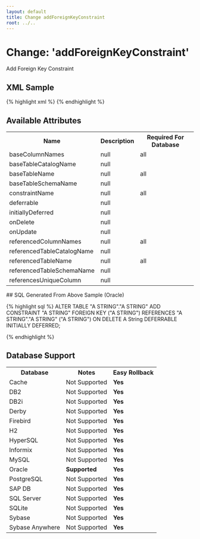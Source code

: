 ```yaml
---
layout: default
title: Change addForeignKeyConstraint
root: ../..
---
```


# Change: 'addForeignKeyConstraint'

Add Foreign Key Constraint

## XML Sample ##

{% highlight xml %}
<addForeignKeyConstraint baseColumnNames="A String"
        baseTableCatalogName="A String"
        baseTableName="A String"
        baseTableSchemaName="A String"
        constraintName="A String"
        deferrable="true"
        initiallyDeferred="true"
        onDelete="A String"
        onUpdate="A String"
        referencedColumnNames="A String"
        referencedTableCatalogName="A String"
        referencedTableName="A String"
        referencedTableSchemaName="A String"
        referencesUniqueColumn="true"/>
{% endhighlight %}

## Available Attributes ##

<table>
<tr><th>Name</th><th>Description</th><th>Required For Database</th></tr>
<tr><td>baseColumnNames</td><td>null</td><td>all</td></tr>
<tr><td>baseTableCatalogName</td><td>null</td><td></td></tr>
<tr><td>baseTableName</td><td>null</td><td>all</td></tr>
<tr><td>baseTableSchemaName</td><td>null</td><td></td></tr>
<tr><td>constraintName</td><td>null</td><td>all</td></tr>
<tr><td>deferrable</td><td>null</td><td></td></tr>
<tr><td>initiallyDeferred</td><td>null</td><td></td></tr>
<tr><td>onDelete</td><td>null</td><td></td></tr>
<tr><td>onUpdate</td><td>null</td><td></td></tr>
<tr><td>referencedColumnNames</td><td>null</td><td>all</td></tr>
<tr><td>referencedTableCatalogName</td><td>null</td><td></td></tr>
<tr><td>referencedTableName</td><td>null</td><td>all</td></tr>
<tr><td>referencedTableSchemaName</td><td>null</td><td></td></tr>
<tr><td>referencesUniqueColumn</td><td>null</td><td></td></tr>
</table>
## SQL Generated From Above Sample (Oracle)

{% highlight sql %}
ALTER TABLE "A STRING"."A STRING" ADD CONSTRAINT "A STRING" FOREIGN KEY ("A STRING") REFERENCES "A STRING"."A STRING" ("A STRING") ON DELETE A String DEFERRABLE INITIALLY DEFERRED;


{% endhighlight %}

## Database Support

<table style='border:1;'>
<tr><th>Database</th><th>Notes</th><th>Easy Rollback</th></tr>
<tr><td>Cache</td><td>Not Supported</td><td><b>Yes</b></td></tr>
<tr><td>DB2</td><td>Not Supported</td><td><b>Yes</b></td></tr>
<tr><td>DB2i</td><td>Not Supported</td><td><b>Yes</b></td></tr>
<tr><td>Derby</td><td>Not Supported</td><td><b>Yes</b></td></tr>
<tr><td>Firebird</td><td>Not Supported</td><td><b>Yes</b></td></tr>
<tr><td>H2</td><td>Not Supported</td><td><b>Yes</b></td></tr>
<tr><td>HyperSQL</td><td>Not Supported</td><td><b>Yes</b></td></tr>
<tr><td>Informix</td><td>Not Supported</td><td><b>Yes</b></td></tr>
<tr><td>MySQL</td><td>Not Supported</td><td><b>Yes</b></td></tr>
<tr><td>Oracle</td><td><b>Supported</b></td><td><b>Yes</b></td></tr>
<tr><td>PostgreSQL</td><td>Not Supported</td><td><b>Yes</b></td></tr>
<tr><td>SAP DB</td><td>Not Supported</td><td><b>Yes</b></td></tr>
<tr><td>SQL Server</td><td>Not Supported</td><td><b>Yes</b></td></tr>
<tr><td>SQLite</td><td>Not Supported</td><td><b>Yes</b></td></tr>
<tr><td>Sybase</td><td>Not Supported</td><td><b>Yes</b></td></tr>
<tr><td>Sybase Anywhere</td><td>Not Supported</td><td><b>Yes</b></td></tr>
</table>
